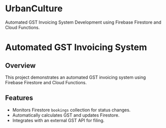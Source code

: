 # UrbanCulture
Automated GST Invoicing System Development using Firebase Firestore and Cloud Functions.
# Automated GST Invoicing System

## Overview
This project demonstrates an automated GST invoicing system using Firebase Firestore and Cloud Functions.

## Features
- Monitors Firestore `bookings` collection for status changes.
- Automatically calculates GST and updates Firestore.
- Integrates with an external GST API for filing.


